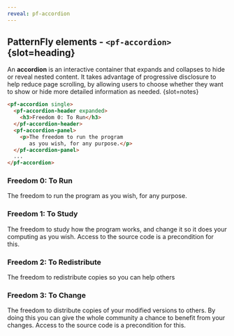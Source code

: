 ```yaml
---
reveal: pf-accordion
---
```

## PatternFly elements - `<pf-accordion>` {slot=heading}

An **accordion** is an interactive container that expands and collapses to hide 
or reveal nested content. It takes advantage of progressive disclosure to help 
reduce page scrolling, by allowing users to choose whether they want to show or 
hide more detailed information as needed.
{slot=notes}

<rh-code-block>

```html
<pf-accordion single>
  <pf-accordion-header expanded>
    <h3>Freedom 0: To Run</h3>
  </pf-accordion-header>
  <pf-accordion-panel>
    <p>The freedom to run the program
       as you wish, for any purpose.</p>
  </pf-accordion-panel>
  ...
</pf-accordion>
```

</rh-code-block>

<pf-accordion single class="unscaled">
  <pf-accordion-header expanded>
    <h3>Freedom 0: To Run</h3>
  </pf-accordion-header>
  <pf-accordion-panel>
    <p>The freedom to run the program as you wish, for any purpose.</p>
  </pf-accordion-panel>

  <pf-accordion-header>
    <h3>Freedom 1: To Study</h3>
  </pf-accordion-header>
  <pf-accordion-panel>
    <p>The freedom to study how the program works, and change it so it does your computing as you wish. Access to the source code is a precondition for this. </p>
  </pf-accordion-panel>

  <pf-accordion-header>
    <h3>Freedom 2: To Redistribute</h3>
  </pf-accordion-header>
  <pf-accordion-panel>
    <p>The freedom to redistribute copies so you can help others</p>
  </pf-accordion-panel>

  <pf-accordion-header>
    <h3>Freedom 3: To Change</h3>
  </pf-accordion-header>
  <pf-accordion-panel>
    <p>The freedom to distribute copies of your modified versions to others. By doing this you can give the whole community a chance to benefit from your changes. Access to the source code is a precondition for this. </p>
  </pf-accordion-panel>
</pf-accordion>

<link rel="stylesheet"
      href="unscaled-components.css"
      webc:keep>

<link rel="stylesheet"
      href="centered-snippets.css"
      webc:keep>
